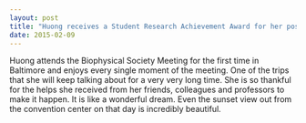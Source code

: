 ```yaml
---
layout: post
title: "Huong receives a Student Research Achievement Award for her poster at the 59th Annual Meeting of the Biophysical Society."
date: 2015-02-09
---
```

Huong attends the Biophysical Society Meeting for the first time in Baltimore and enjoys every single moment of the meeting. One of the trips that she will keep talking about for a very very long time. She is so thankful for the helps she received from her friends, colleagues and professors to make it happen. It is like a wonderful dream. Even the sunset view out from the convention center on that day is incredibly beautiful.
